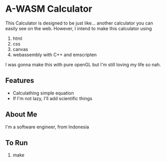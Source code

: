 
# A-WASM Calculator

This Calculator is designed to be just like... another calculator you can easily see on the web.
However, I intend to make this calculator using

1. html
2. css
3. canvas
4. webassembly with C++ and emscripten

I was gonna make this with pure openGL but I'm still loving my life so nah.
## Features

- Calculathing simple equation
- If I'm not lazy, I'll add scientific things

  
## About Me
I'm a software engineer, from Indonesia


## To Run

1. make